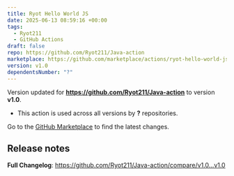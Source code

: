 ```yaml
---
title: Ryot Hello World JS
date: 2025-06-13 08:59:16 +00:00
tags:
  - Ryot211
  - GitHub Actions
draft: false
repo: https://github.com/Ryot211/Java-action
marketplace: https://github.com/marketplace/actions/ryot-hello-world-js
version: v1.0
dependentsNumber: "?"
---
```



Version updated for **https://github.com/Ryot211/Java-action** to version **v1.0**.
- This action is used across all versions by **?** repositories.

Go to the [GitHub Marketplace](https://github.com/marketplace/actions/ryot-hello-world-js) to find the latest changes.

## Release notes

**Full Changelog**: https://github.com/Ryot211/Java-action/compare/v1.0...v1.0

